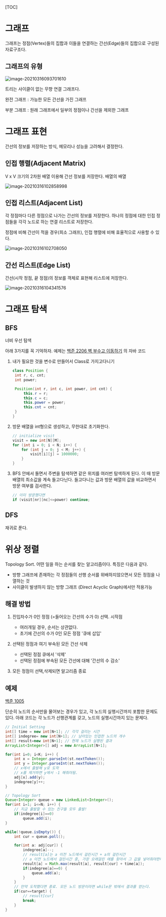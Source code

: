 [TOC]

# 그래프

그래프는 정점(Vertex)들의 집합과 이들을 연결하는 간선(Edge)들의 집합으로 구성된 자료구조다. 



## 그래프의 유형

![image-20210316093701610](images/image-20210316093701610.png) 

트리는 사이클이 없는 무향 연결 그래프다.

완전 그래프 : 가능한 모든 간선을 가진 그래프

부분 그래프 : 원래 그래프에서 일부의 정점이나 간선을 제외한 그래프



# 그래프 표현

간선의 정보를 저장하는 방식, 메모리나 성능을 고려해서 결정한다.



## 인접 행렬(Adjacent Matrix)

V x V 크기의 2차원 배열 이용해 간선 정보를 저장한다. 배열의 배열

![image-20210316102858998](images/image-20210316102858998.png) 

## 인접 리스트(Adjacent List)

각 정점마다 다른 정점으로 나가는 간선의 정보를 저장한다. 하나의 정점에 대한 인접 정점들을 각각 노드로 하는 연결 리스트로 저장한다.

정점에 비해 간선이 적을 경우(희소 그래프), 인접 행렬에 비해 효율적으로 사용할 수 있다.

 ![image-20210316102708050](images/image-20210316102708050.png) 





## 간선 리스트(Edge List)

간선(시작 정점, 끝 정점)의 정보를 객체로 표현해 리스트에 저장한다.

![image-20210316104341576](images/image-20210316104341576.png) 



# 그래프 탐색
## BFS

너비 우선 탐색



아래 3가지를 꼭 기억하자. 예제는 [백준 2206 벽 부수고 이동하기](https://www.acmicpc.net/source/26882834) 의 자바 코드

1. 내가 필요한 것을 변수로 만들어서 Class로 가지고다니기

   ```java
   class Position {
   	int r, c, cnt;
   	int power;
   
   	Position(int r, int c, int power, int cnt) {
   		this.r = r;
   		this.c = c;
   		this.power = power;
   		this.cnt = cnt;
   	}
   }
   ```

   

2. 방문 배열을 int형으로 생성하고, 무한대로 초기화한다.

   ```java
   // initialize visit 
   visit = new int[N][M];
   for (int i = 0; i < N; i++) {
       for (int j = 0; j < M; j++) {
           visit[i][j] = 1000000;
       }
   }
   ```

   

3. BFS 안에서 돌면서 주변을 탐색하면 같은 위치를 여러번 탐색하게 된다. 이 때 방문 배열의 최소값을 계속 들고다닌다. 들고다니는 값과 방문 배열의 값을 비교하면서 방문 여부를 검사한다.

   ```java
   // 이미 방문했다면
   if (visit[nr][nc]<=power) continue;
   ```

   



## DFS

재귀로 푼다.

# 위상 정렬

Topology Sort. 어떤 일을 하는 순서를 찾는 알고리즘이다. 특징은 다음과 같다.

- 방향 그래프에 존재하는 각 정점들의 선행 순서를 위배하지않으면서 모든 정점을 나열하는 것
- 사이클이 발생하지 않는 방향 그래프 (Direct Acyclic Graph)에서만 적용가능

## 해결 방법

1. 진입차수가 0인 정점 (=들어오는 간선의 수가 0) 선택. 시작점

	- 여러개일 경우, 순서는 상관없다.
	- 초기에 간선의 수가 0인 모든 정점 '큐에 삽입'

1. 선택된 정점과 여기 부속된 모든 간선 삭제

	- 선택된 정점 큐에서 '삭제'
	- 선택된 정점에 부속된 모든 간선에 대해 '간선의 수 감소'

1. 모든 정점이 선택,삭제되면 알고리즘 종료



## 예제

[백준 1005](https://www.acmicpc.net/problem/1005)

단순히 노드의 순서만을 물어보는 경우가 있고, 각 노드의 실행시간까지 포함한 문제도 있다. 아래 코드는 각 노드가 선행관계를 갖고, 노드의 실행시간까지 있는 문제다. 

```java
// Initial Setting
int[] time = new int[N+1]; // 각각 걸리는 시간
int[] indegree= new int[N+1]; // 남아있는 인접한 노드의 개수
int[] result=new int[N+1]; // 현재 노드가 실행된 결과
ArrayList<Integer>[] adj = new ArrayList[N+1];

for(int i=0; i<K; i++) {
    int x = Integer.parseInt(st.nextToken());
    int y = Integer.parseInt(st.nextToken());
    // x에서 출발해 y로 도착
    // x를 제거하면 y에서 -1 해줘야됨.
    adj[x].add(y);
    indegree[y]++;
}

// Topology Sort
Queue<Integer> queue = new LinkedList<Integer>();
for(int i=1; i<=N; i++) {
    // 지금 출발할 수 있는 친구들 모두 출발!
    if(indegree[i]==0)
        queue.add(i);
}

while(!queue.isEmpty()) {
    int cur = queue.poll();

    for(int a: adj[cur]) {
        indegree[a]--;
        // result[a]는 a 이전 노드에서 걸린시간 + a의 걸린시간
        // a 이전 노드에서 걸린시간 중, 가장 오래걸린 애를 찾아서 그 값을 넣어줘야한다.
        result[a] = Math.max(result[a], result[cur] + time[a]);
        if(indegree[a]==0) {
            queue.add(a);
        }
    }
    // 만약 도착했다면 종료. 모든 노드 방문이라면 while문 밖에서 결과를 얻는다.
    if(cur==target) {
        // result[cur]
        break;
    }
}
```

